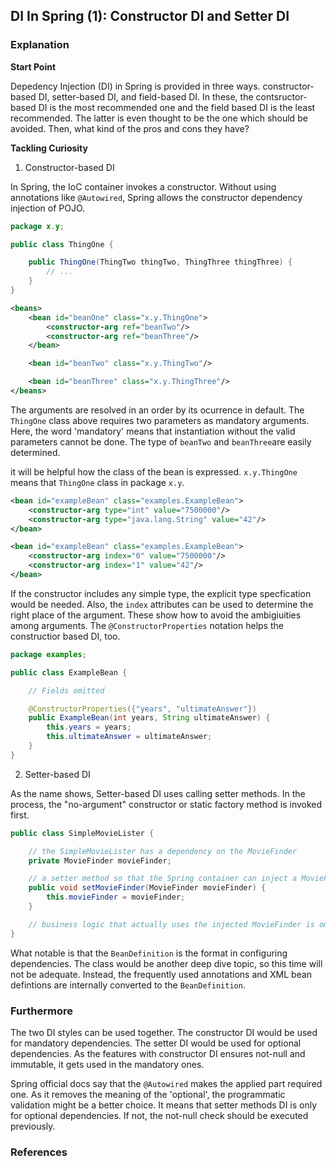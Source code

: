 ## DI In Spring (1): Constructor DI and Setter DI

### Explanation

**Start Point**

Depedency Injection (DI) in Spring is provided in three ways. constructor-based DI, setter-based DI, and field-based DI. In these, the contsructor-based DI is the most recommended one and the field based DI is the least recommended. The latter is even thought to be the one which should be avoided. Then, what kind of the pros and cons they have?

**Tackling Curiosity**

1. Constructor-based DI
   
In Spring, the IoC container invokes a constructor. Without using annotations like `@Autowired`, Spring allows the constructor dependency injection of POJO. 

```java
package x.y;

public class ThingOne {

    public ThingOne(ThingTwo thingTwo, ThingThree thingThree) {
        // ...
    }
}
```

```xml
<beans>
    <bean id="beanOne" class="x.y.ThingOne">
        <constructor-arg ref="beanTwo"/>
        <constructor-arg ref="beanThree"/>
    </bean>

    <bean id="beanTwo" class="x.y.ThingTwo"/>

    <bean id="beanThree" class="x.y.ThingThree"/>
</beans>
```

The arguments are resolved in an order by its ocurrence in default. The `ThingOne` class above requires two parameters as mandatory arguments. Here, the word 'mandatory' means that instantiation without the valid parameters cannot be done. The type of `beanTwo` and `beanThree`are easily determined.

it will be helpful how the class of the bean is expressed. `x.y.ThingOne` means that `ThingOne` class in package `x.y`.

```xml
<bean id="exampleBean" class="examples.ExampleBean">
    <constructor-arg type="int" value="7500000"/>
    <constructor-arg type="java.lang.String" value="42"/>
</bean>
```

```xml
<bean id="exampleBean" class="examples.ExampleBean">
    <constructor-arg index="0" value="7500000"/>
    <constructor-arg index="1" value="42"/>
</bean>
```

If the constructor includes any simple type, the explicit type specfication would be needed. Also, the `index` attributes can be used to determine the right place of the argument. These show how to avoid the ambigiuities among arguments. The `@ConstructorProperties` notation helps the constructior based DI, too. 

```java
package examples;

public class ExampleBean {

    // Fields omitted

    @ConstructorProperties({"years", "ultimateAnswer"})
    public ExampleBean(int years, String ultimateAnswer) {
        this.years = years;
        this.ultimateAnswer = ultimateAnswer;
    }
}
```

2. Setter-based DI

As the name shows, Setter-based DI uses calling setter methods. In the process, the "no-argument" constructor or static factory method is invoked first.

```java
public class SimpleMovieLister {

	// the SimpleMovieLister has a dependency on the MovieFinder
	private MovieFinder movieFinder;

	// a setter method so that the Spring container can inject a MovieFinder
	public void setMovieFinder(MovieFinder movieFinder) {
		this.movieFinder = movieFinder;
	}

	// business logic that actually uses the injected MovieFinder is omitted...
}
```

What notable is that the `BeanDefinition` is the format in configuring dependencies. The class would be another deep dive topic, so this time will not be adequate. Instead, the frequently used annotations and XML bean defintions are internally converted to the `BeanDefinition`.

### Furthermore

The two DI styles can be used together. The constructor DI would be used for mandatory dependencies. The setter DI would be used for optional dependencies. As the features with constructor DI ensures not-null and immutable, it gets used in the mandatory ones.

Spring official docs say that the `@Autowired` makes the applied part required one. As it removes the meaning of the 'optional', the programmatic validation might be a better choice. It means that setter methods DI is only for optional dependencies. If not, the not-null check should be executed previously. 

### References

